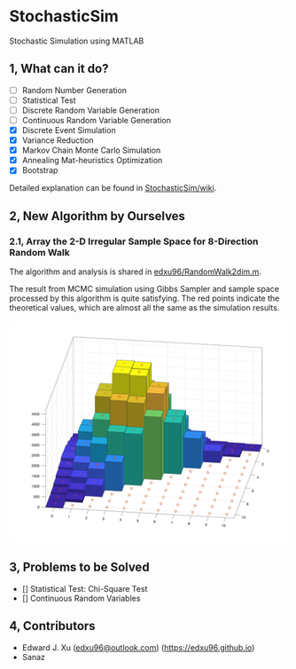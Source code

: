 # StochasticSim

Stochastic Simulation using MATLAB

## 1,  What can it do?

- [ ] Random Number Generation
- [ ] Statistical Test
- [ ] Discrete Random Variable Generation
- [ ] Continuous Random Variable Generation
- [x] Discrete Event Simulation
- [x] Variance Reduction
- [x] Markov Chain Monte Carlo Simulation
- [x] Annealing Mat-heuristics Optimization
- [x] Bootstrap

Detailed explanation can be found in [StochasticSim/wiki](http://github.com/edxu96/StochasticSim/wiki/1-Home).

## 2,  New Algorithm by Ourselves

### 2.1, Array the 2-D Irregular Sample Space for 8-Direction Random Walk

The algorithm and analysis is shared in [edxu96/RandomWalk2dim.m](https://gist.github.com/edxu96/a506b784d1a8864a188a8aa3ce49cc4d).

The result from MCMC simulation using Gibbs Sampler and sample space processed by this algorithm is quite satisfying. The red points indicate the theoretical values, which are almost all the same as the simulation results.

![Queue Simulation using MCMC Gibbs Sampler](/images/6/GibbsSampler_2.png)

## 3,  Problems to be Solved

- [] Statistical Test: Chi-Square Test
- [] Continuous Random Variables

## 4,  Contributors

- Edward J. Xu (<edxu96@outlook.com>) (<https://edxu96.github.io>)
- Sanaz
